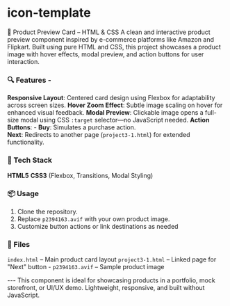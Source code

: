 # icon-template
🛒 Product Preview Card – HTML & CSS 
A clean and interactive product preview component inspired by e-commerce platforms like Amazon and Flipkart. Built using pure HTML and CSS, this project showcases a product image with hover effects, modal preview, and action buttons for user interaction.

### 🔍 Features  - 
**Responsive Layout**: Centered card design using Flexbox for adaptability across screen sizes. 
**Hover Zoom Effect**: Subtle image scaling on hover for enhanced visual feedback. 
**Modal Preview**: Clickable image opens a full-size modal using CSS `:target` selector—no JavaScript needed. 
**Action Buttons**:   - **Buy**: Simulates a purchase action.   
**Next**: Redirects to another page (`project3-1.html`) for extended functionality. 

### 🧰 Tech Stack  
**HTML5** 
**CSS3** (Flexbox, Transitions, Modal Styling)

### 📦 Usage  
1. Clone the repository.
2. Replace `p2394163.avif` with your own product image.
3. Customize button actions or link destinations as needed

### 📁 Files  
`index.html` – Main product card layout 
`project3-1.html` – Linked page for "Next" button - 
`p2394163.avif` – Sample product image  

---  This component is ideal for showcasing products in a portfolio, mock storefront, or UI/UX demo. Lightweight, responsive, and built without JavaScript.
